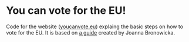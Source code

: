 # You can vote for the EU!
Code for the website ([youcanvote.eu](http://youcanvote.eu)) explaing the basic steps on how to vote for the EU. It is based on [a guide](https://joannabronowicka.wordpress.com/2019/03/07/european-elections-2019-you-have-the-right-vote/) created by Joanna Bronowicka. 
